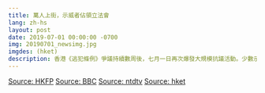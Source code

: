 ```yaml
---
title: 萬人上街，示威者佔領立法會
lang: zh-hs
layout: post
date: 2019-07-01 00:00:00 -0700
img: 20190701_newsimg.jpg
imgdes: (hket)
description: 香港《逃犯條例》爭議持續數周後，七月一日再次爆發大規模抗議活動。少數示威者當地時間下午衝擊立法會，破壞玻璃幕牆後闖入大樓，示威者晚上近9點完全佔據立法會，破壞一些設施，並掛起殖民時期的旗幟。
---
```


[Source: HKFP](https://www.hongkongfp.com/2019/07/01/breaking-organisers-say-550000-attend-annual-july-1-democracy-march-amid-clashes-rear-legislature/)
[Source: BBC](https://www.bbc.com/zhongwen/trad/chinese-news-48823552)
[Source: ntdtv](https://www.ntdtv.com/b5/2019/07/01/a102612933.html)
[Source: hket](https://topick.hket.com/article/2388895/%E3%80%90%E5%8F%8D%E9%80%81%E4%B8%AD%E3%80%91%E4%B8%83%E4%B8%80%E9%81%8A%E8%A1%8C%E9%AB%98%E9%99%A2%E5%A4%96%E7%8F%BE%E7%AB%8B%E5%A0%B4%E5%88%86%E6%B0%B4%E5%B6%BA%E3%80%80%E5%8F%83%E8%88%87%E8%80%85%EF%BC%9A%E5%92%8C%E7%90%86%E9%9D%9E%E5%8B%87%E6%AD%A6%E6%B4%BE%E7%9B%AE%E6%A8%99%E7%9B%B8%E5%90%8C)